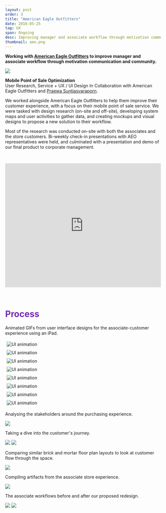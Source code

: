 ```yaml
---
layout: post
order: 3
title: "American Eagle Outfitters"
date: 2016-05-25
tag: UX
span: Ongoing
desc: Improving manager and associate workflow through motivation communication and community
thumbnail: aeo.png
---
```

**Working with <a target="_blank" href="https://www.ae.com/">American Eagle Outfitters</a> to improve manager and associate workflow through motivation communication and community.**

<div>
<img src="../img/aeo/ipadscreens.png">
</div>

**Mobile Point of Sale Optimization**<br>
User Research, Service + UX / UI Design
In Collaboration with American Eagle Outfitters and <a target="_blank" href="http://psuntias.com/">Praewa Suntiasvaraporn</a>.

We worked alongside American Eagle Outfitters to help them improve their customer experience, with a focus on their mobile point of sale service. We were tasked with design research (on-site and off-site), developing system maps and user activities to gather data, and creating mockups and visual designs to propose a new solution to their workflow.

Most of the research was conducted on-site with both the associates and the store customers. Bi-weekly check-in presentations with AEO representatives were held, and culminated with a presentation and demo of our final product to corporate management.

<iframe style="margin-bottom:30px; margin-top:30px;" width="100%" height="400" src="https://www.youtube.com/embed/TLeKtPEjSps?rel=0" frameborder="0" allow="autoplay; encrypted-media" allowfullscreen></iframe>

<h1 style="color:#742bb5">Process</h1>

Animated GIFs from user interface designs for the associate-customer experience using an iPad.


<div class="gif-row" style="padding:0px; ">
    <div class="image-container small-6 medium-6 column" style="padding:5px; margin:0px;"><img src="../img/aeo/uiprototype1.gif" alt="UI animation">
    </div>
    <div class="image-container small-6 medium-6 column" style="padding:5px; margin:0px;"><img src="../img/aeo/uiprototype2.gif" alt="UI animation">
    </div>
    <div class="image-container small-6 medium-6 column" style="padding:5px; margin:0px;"><img src="../img/aeo/uiprototype3.gif" alt="UI animation">
    </div>
    <div class="image-container small-6 medium-6 column" style="padding:5px; margin:0px;"><img src="../img/aeo/uiprototype4.gif" alt="UI animation">
    </div>
    <div class="image-container small-6 medium-6 column" style="padding:5px; margin:0px;"><img src="../img/aeo/uiprototype5.gif" alt="UI animation">
    </div>
    <div class="image-container small-6 medium-6 column" style="padding:5px; margin:0px;"><img src="../img/aeo/uiprototype6.gif" alt="UI animation">
    </div>
    <div class="image-container small-6 medium-6 column" style="padding:5px; margin:0px; width: atuo;"><img src="../img/aeo/uiprototype7.gif" alt="UI animation">
    </div>
    <div class="image-container small-6 medium-6 column" style="padding:5px; margin:0px; width: atuo;"><img src="../img/aeo/uiprototype8.gif" alt="UI animation">
    </div>
</div>

Analysing the stakeholders around the purchasing experience.

<div>
<img src="../img/aeo/stakeholder.png">
</div>

Taking a dive into the customer's journey.

<div>
<img src="../img/aeo/journeymaps.png">
<img src="../img/aeo/journeymapping.png">
</div>

Comparing similar brick and mortar floor plan layouts to look at customer flow through the space.

<div>
<img src="../img/aeo/floorplans.png">
</div>

Compiling artifacts from the associate store experience.

<div>
<img src="../img/aeo/associatecontent.png">
</div>

The associate workflows before and after our proposed redesign.   

<div>
<img src="../img/aeo/before.png">
<img src="../img/aeo/after.png">
</div>

<!---<div class="gallery">
<div class="slideshow-container">   
  <div class="mySlides fade">
    <div class="numbertext"></div>
    <img src="../img/albert.png" style="width:" class="galleryimg">
    <div class="text"></div>
  </div>
  <div class="mySlides fade">   
    <div class="numbertext"></div>
    <img src="../img/alberthover.png" style="width:" class="galleryimg">
    <div class="text"></div>
  </div>
  <div class="mySlides fade">
    <div class="numbertext"></div>
    <img src="../img/thumbnails/otter.jpg" style="width:" class="galleryimg">
    <div class="text"></div>
  </div>

   <!---<a class="prev" onclick="plusSlides(-1)"><div class="arrow">&#10094;</div></a>
  <a class="next" onclick="plusSlides(1)"><div class="arrow">&#10095;</div></a>
</div>

<!---<div style="text-align:center" class="dots">
  <span class="dot" onclick="currentSlide(1)"></span> 
  <span class="dot" onclick="currentSlide(2)"></span> 
  <span class="dot" onclick="currentSlide(3)"></span> 
</div>
</div>
--->




<!--<div class="gallery">
<div class="slideshow-container" style="margin-bottom:50px">
  <div class="gallery-asset fade"> <img src="../img/albert.png" alt="The Idea" style="width:100%"> </div>
  <div class="gallery-asset fade"> <img src="../img/alberthover.png" alt="The Icon" style="width:100%"> </div>
  <div class="gallery-asset fade"> <img src="../img/ideate/slide3.png" alt="The System" style="width:100%"> </div>
  <div class="gallery-asset fade"> <img src="../img/ideate/slide4.png" alt="Wordmark" style="width:100%"> </div>
  <div class="gallery-asset fade"> <img src="../img/ideate/slide5.png" alt="Logo" style="width:100%"> </div>
  <div class="gallery-asset fade"> <img src="../img/ideate/slide6.png" alt="System Intro" style="width:100%"> </div>
  <div class="gallery-asset fade"> <img src="../img/ideate/slide7.png" alt="Subbrands part 1" style="width:100%"> </div>
  <div class="gallery-asset fade"> <img src="../img/ideate/slide8.png" alt="subbrands part 2" style="width:100%"> </div>
  <div class="gallery-asset fade"> <img src="../img/ideate/slide9.png" alt="Applications" style="width:100%"> </div>
  <div class="gallery-asset fade"> <img src="../img/ideate/slide10.png" alt="T-Shirt" style="width:100%"> </div>
  <div class="gallery-asset fade"> <img src="../img/ideate/slide11.png" alt="Business Cards" style="width:100%"> </div>
  <div class="gallery-asset fade"> <img src="../img/ideate/slide12.png" alt="Wall Sign" style="width:100%"> </div>
  <a class="prev" onclick="plusSlides(-1)"><div class="arrow">&#10094;</div></a>
  <a class="next" onclick="plusSlides(1)"><div class="arrow">&#10095;</div></a>
</div>
</div> -->